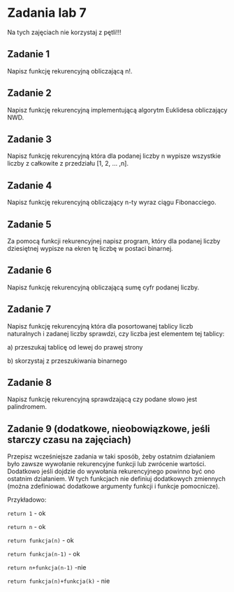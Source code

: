 # Zadania lab 7 

Na tych zajęciach nie korzystaj z pętli!!! 

## Zadanie 1 

Napisz funkcję rekurencyjną obliczającą n!. 

## Zadanie 2 

Napisz funkcję rekurencyjną implementującą algorytm Euklidesa obliczający NWD. 

## Zadanie 3 

Napisz funkcję rekurencyjną która dla podanej liczby n wypisze wszystkie liczby z całkowite z przedziału [1, 2, … ,n]. 

## Zadanie 4 
Napisz funkcję rekurencyjną obliczający n-ty wyraz ciągu Fibonacciego. 

## Zadanie 5 
Za pomocą funkcji rekurencyjnej napisz program, który dla podanej liczby dziesiętnej wypisze na ekren tę liczbę w postaci binarnej. 

## Zadanie 6 

Napisz funkcję rekurencyjną obliczającą sumę cyfr podanej liczby. 

## Zadanie 7 

Napisz funkcję rekurencyjną która dla posortowanej tablicy liczb naturalnych i zadanej liczby sprawdzi, czy liczba jest elementem tej tablicy: 

a) przeszukaj tablicę od lewej do prawej strony 

b) skorzystaj z przeszukiwania binarnego 

## Zadanie 8 

Napisz funkcję rekurencyjną sprawdzającą czy podane słowo jest palindromem. 

## Zadanie 9 (dodatkowe, nieobowiązkowe, jeśli starczy czasu na zajęciach)

Przepisz wcześniejsze zadania w taki sposób, żeby ostatnim działaniem było zawsze wywołanie rekurencyjne funkcji lub zwrócenie wartości. Dodatkowo jeśli dojdzie do wywołania rekurencyjnego powinno być ono ostatnim działaniem. W tych funkcjach nie definiuj dodatkowych zmiennych (można zdefiniować dodatkowe argumenty funkcji i funkcje pomocnicze).

Przykładowo:

`return 1` - ok

`return n` - ok

`return funkcja(n)` - ok

`return funkcja(n-1)` - ok

`return n+funkcja(n-1)` -nie

`return funkcja(n)+funkcja(k)` - nie
